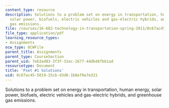 ```yaml
---
content_type: resource
description: Solutions to a problem set on energy in transportation, human energy,
  solar power, biofuels, electric vehicles and gas-electric hybrids, and greenhouse
  gas emissions.
file: /courses/16-682-technology-in-transportation-spring-2011/0c67ac45501915cbd3d61b8ef0a7e321_MIT16_682S11_soln1.pdf
file_type: application/pdf
learning_resource_types:
- Assignments
ocw_type: OCWFile
parent_title: Assignments
parent_type: CourseSection
parent_uid: 7eb3ad83-3f3f-31ec-2677-44db48fbb1ad
resourcetype: Document
title: 'Pset #1 Solutions'
uid: 0c67ac45-5019-15cb-d3d6-1b8ef0a7e321
---
```

Solutions to a problem set on energy in transportation, human energy, solar power, biofuels, electric vehicles and gas-electric hybrids, and greenhouse gas emissions.

